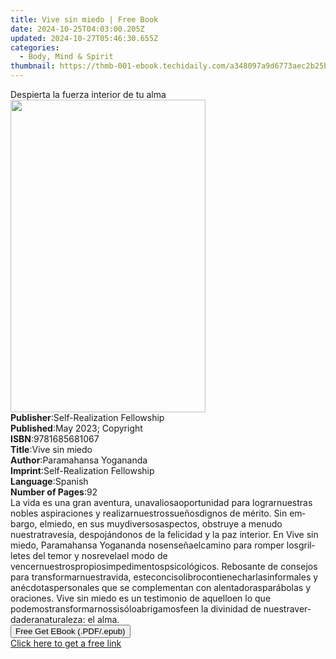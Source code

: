 ```yaml
---
title: Vive sin miedo | Free Book
date: 2024-10-25T04:03:00.205Z
updated: 2024-10-27T05:46:30.655Z
categories:
  - Body, Mind & Spirit
thumbnail: https://thmb-001-ebook.techidaily.com/a348097a9d6773aec2b25ba5877af9f43622af10d30e92ec0f5c2835ef312cf8.jpg
---
```

<main id="book-container">
  <div class="flex flex-col">
    <div class="book-brief flex-1 py-6 px-4 sm:p-6 md:py-10 md:px-8">
      <!-- brief-->
      <div class="book-brief-main">Despierta la fuerza interior de tu alma</div>
    </div>
    <div
      class="book-meta-info flex-1 grid gap-4 col-start-1 col-end-3 row-start-1 sm:mb-6 sm:grid-cols-4 lg:gap-6 lg:col-start-2 lg:row-end-6 lg:row-span-6 lg:mb-0"
    >
      <div
        class="book-meta-info-left place-content-center mt-4 p-4 text-sm leading-6 col-start-2 col-span-2 dark:text-slate-400"
      >
        <img
          class="w-full h-500 object-cover rounded-lg sm:h-255 sm:col-span-2 lg:col-span-full"
          src="https://img-001-ebook.techidaily.com/34c5be2ef9e8ac5a35e8f3799ebb8294e56d596cfaf5aee3647865b3cabcccf6.jpg"
          alt=""
          width="312"
          height="500"
        />
      </div>
      <div
        class="book-meta-info-right mt-2 col-start-1 row-start-2 col-span-3 self-center"
      >
        <!-- meta data  -->
        <div class="flex flex-col px-4 md:px-8">
          <div class="flex-1">
            <strong>Publisher</strong>:<span class="px-2"
              >Self-Realization Fellowship</span
            >
          </div>
          <div class="flex-1">
            <strong>Published</strong>:<span class="px-2"
              >May 2023; Copyright</span
            >
          </div>
          <div class="flex-1">
            <strong>ISBN</strong>:<span class="px-2">9781685681067</span>
          </div>
          <div class="flex-1">
            <strong>Title</strong>:<span class="px-2">Vive sin miedo</span>
          </div>
          <div class="flex-1">
            <strong>Author</strong>:<span class="px-2"
              >Paramahansa Yogananda</span
            >
          </div>
          <div class="flex-1">
            <strong>Imprint</strong>:<span class="px-2"
              >Self-Realization Fellowship</span
            >
          </div>
          <div class="flex-1">
            <strong>Language</strong>:<span class="px-2">Spanish</span>
          </div>
          <div class="flex-1">
            <strong>Number of Pages</strong>:<span class="px-2">92</span>
          </div>
        </div>
      </div>
    </div>
    <div class="book-description flex-1 py-6 px-4 sm:p-6 md:py-10 md:px-8">
      <div class="book-description-main">
        <div accordion-content="" id="description">
          <span lang="EN-US" class="TextRun SCXW21263620 BCX9"
            ><span class="NormalTextRun SCXW21263620 BCX9">La </span
            ><span class="NormalTextRun SCXW21263620 BCX9">vida</span
            ><span class="NormalTextRun SCXW21263620 BCX9"> es </span
            ><span class="NormalTextRun SCXW21263620 BCX9">una</span
            ><span class="NormalTextRun SCXW21263620 BCX9"> gran </span
            ><span class="NormalTextRun SCXW21263620 BCX9">aventura</span
            ><span class="NormalTextRun SCXW21263620 BCX9">, </span
            ><span class="NormalTextRun SCXW21263620 BCX9">una</span
            ><span class="NormalTextRun SCXW21263620 BCX9"></span
            ><span class="NormalTextRun SCXW21263620 BCX9">valiosa</span
            ><span class="NormalTextRun SCXW21263620 BCX9"></span
            ><span class="NormalTextRun SCXW21263620 BCX9">oportunidad</span
            ><span class="NormalTextRun SCXW21263620 BCX9"> para </span
            ><span class="NormalTextRun SCXW21263620 BCX9">lograr</span
            ><span class="NormalTextRun SCXW21263620 BCX9"></span
            ><span class="NormalTextRun SCXW21263620 BCX9">nuestras</span
            ><span class="NormalTextRun SCXW21263620 BCX9"> nobles </span
            ><span class="NormalTextRun SCXW21263620 BCX9">aspiraciones</span
            ><span class="NormalTextRun SCXW21263620 BCX9"> y </span
            ><span class="NormalTextRun SCXW21263620 BCX9">realizar</span
            ><span class="NormalTextRun SCXW21263620 BCX9"></span
            ><span class="NormalTextRun SCXW21263620 BCX9">nuestros</span
            ><span class="NormalTextRun SCXW21263620 BCX9"></span
            ><span class="NormalTextRun SCXW21263620 BCX9">sueños</span
            ><span class="NormalTextRun SCXW21263620 BCX9"></span
            ><span class="NormalTextRun SCXW21263620 BCX9">dignos</span
            ><span class="NormalTextRun SCXW21263620 BCX9"> de </span
            ><span class="NormalTextRun SCXW21263620 BCX9">mérito</span
            ><span class="NormalTextRun SCXW21263620 BCX9">. Sin embargo, </span
            ><span class="NormalTextRun SCXW21263620 BCX9">el</span
            ><span class="NormalTextRun SCXW21263620 BCX9"></span
            ><span class="NormalTextRun SCXW21263620 BCX9">miedo</span
            ><span class="NormalTextRun SCXW21263620 BCX9">, </span
            ><span class="NormalTextRun SCXW21263620 BCX9">en</span
            ><span class="NormalTextRun SCXW21263620 BCX9"> sus </span
            ><span class="NormalTextRun SCXW21263620 BCX9">muy</span
            ><span class="NormalTextRun SCXW21263620 BCX9"></span
            ><span class="NormalTextRun SCXW21263620 BCX9">diversos</span
            ><span class="NormalTextRun SCXW21263620 BCX9"></span
            ><span class="NormalTextRun SCXW21263620 BCX9">aspectos</span
            ><span class="NormalTextRun SCXW21263620 BCX9">, </span
            ><span class="NormalTextRun SCXW21263620 BCX9">obstruye</span
            ><span class="NormalTextRun SCXW21263620 BCX9"> a menudo </span
            ><span class="NormalTextRun SCXW21263620 BCX9">nuestra</span
            ><span class="NormalTextRun SCXW21263620 BCX9"></span
            ><span class="NormalTextRun SCXW21263620 BCX9">travesía</span
            ><span class="NormalTextRun SCXW21263620 BCX9">, </span
            ><span class="NormalTextRun SCXW21263620 BCX9">despojándonos</span
            ><span class="NormalTextRun SCXW21263620 BCX9"> de la </span
            ><span class="NormalTextRun SCXW21263620 BCX9">felicidad</span
            ><span class="NormalTextRun SCXW21263620 BCX9"> y la </span
            ><span class="NormalTextRun SCXW21263620 BCX9">paz</span
            ><span class="NormalTextRun SCXW21263620 BCX9">
              interior. En
            </span></span
          ><span lang="EN-US" class="TextRun SCXW21263620 BCX9"
            ><span class="NormalTextRun SCXW21263620 BCX9">Vive</span
            ><span class="NormalTextRun SCXW21263620 BCX9"> sin </span
            ><span class="NormalTextRun SCXW21263620 BCX9">miedo</span></span
          ><span lang="EN-US" class="TextRun SCXW21263620 BCX9"
            ><span class="NormalTextRun SCXW21263620 BCX9">, </span
            ><span class="NormalTextRun SCXW21263620 BCX9">Paramahansa</span
            ><span class="NormalTextRun SCXW21263620 BCX9"> Yogananda </span
            ><span class="NormalTextRun SCXW21263620 BCX9">nos</span
            ><span class="NormalTextRun SCXW21263620 BCX9"></span
            ><span class="NormalTextRun SCXW21263620 BCX9">enseña</span
            ><span class="NormalTextRun SCXW21263620 BCX9"></span
            ><span class="NormalTextRun SCXW21263620 BCX9">el</span
            ><span class="NormalTextRun SCXW21263620 BCX9"></span
            ><span class="NormalTextRun SCXW21263620 BCX9">camino</span
            ><span class="NormalTextRun SCXW21263620 BCX9"> para romper </span
            ><span class="NormalTextRun SCXW21263620 BCX9">los</span
            ><span class="NormalTextRun SCXW21263620 BCX9"></span
            ><span class="NormalTextRun SCXW21263620 BCX9">grilletes</span
            ><span class="NormalTextRun SCXW21263620 BCX9"> del </span
            ><span class="NormalTextRun SCXW21263620 BCX9">temor</span
            ><span class="NormalTextRun SCXW21263620 BCX9"> y </span
            ><span class="NormalTextRun SCXW21263620 BCX9">nos</span
            ><span class="NormalTextRun SCXW21263620 BCX9"></span
            ><span class="NormalTextRun SCXW21263620 BCX9">revela</span
            ><span class="NormalTextRun SCXW21263620 BCX9"></span
            ><span class="NormalTextRun SCXW21263620 BCX9">el</span
            ><span class="NormalTextRun SCXW21263620 BCX9"> modo de </span
            ><span class="NormalTextRun SCXW21263620 BCX9">vencer</span
            ><span class="NormalTextRun SCXW21263620 BCX9"></span
            ><span class="NormalTextRun SCXW21263620 BCX9">nuestros</span
            ><span class="NormalTextRun SCXW21263620 BCX9"></span
            ><span class="NormalTextRun SCXW21263620 BCX9">propios</span
            ><span class="NormalTextRun SCXW21263620 BCX9"></span
            ><span class="NormalTextRun SCXW21263620 BCX9">impedimentos</span
            ><span class="NormalTextRun SCXW21263620 BCX9"></span
            ><span class="NormalTextRun SCXW21263620 BCX9">psicológicos</span
            ><span class="NormalTextRun SCXW21263620 BCX9">. </span
            ><span class="NormalTextRun SCXW21263620 BCX9">Rebosante</span
            ><span class="NormalTextRun SCXW21263620 BCX9"> de </span
            ><span class="NormalTextRun SCXW21263620 BCX9">consejos</span
            ><span class="NormalTextRun SCXW21263620 BCX9"> para </span
            ><span class="NormalTextRun SCXW21263620 BCX9">transformar</span
            ><span class="NormalTextRun SCXW21263620 BCX9"></span
            ><span class="NormalTextRun SCXW21263620 BCX9">nuestra</span
            ><span class="NormalTextRun SCXW21263620 BCX9"></span
            ><span class="NormalTextRun SCXW21263620 BCX9">vida</span
            ><span class="NormalTextRun SCXW21263620 BCX9">, </span
            ><span class="NormalTextRun SCXW21263620 BCX9">este</span
            ><span class="NormalTextRun SCXW21263620 BCX9"></span
            ><span class="NormalTextRun SCXW21263620 BCX9">conciso</span
            ><span class="NormalTextRun SCXW21263620 BCX9"></span
            ><span class="NormalTextRun SCXW21263620 BCX9">libro</span
            ><span class="NormalTextRun SCXW21263620 BCX9"></span
            ><span class="NormalTextRun SCXW21263620 BCX9">contiene</span
            ><span class="NormalTextRun SCXW21263620 BCX9"></span
            ><span class="NormalTextRun SCXW21263620 BCX9">charlas</span
            ><span class="NormalTextRun SCXW21263620 BCX9"></span
            ><span class="NormalTextRun SCXW21263620 BCX9">informales</span
            ><span class="NormalTextRun SCXW21263620 BCX9"> y </span
            ><span class="NormalTextRun SCXW21263620 BCX9">anécdotas</span
            ><span class="NormalTextRun SCXW21263620 BCX9"></span
            ><span class="NormalTextRun SCXW21263620 BCX9">personales</span
            ><span class="NormalTextRun SCXW21263620 BCX9"> que se </span
            ><span class="NormalTextRun SCXW21263620 BCX9">complementan</span
            ><span class="NormalTextRun SCXW21263620 BCX9"> con </span
            ><span class="NormalTextRun SCXW21263620 BCX9">alentadoras</span
            ><span class="NormalTextRun SCXW21263620 BCX9"></span
            ><span class="NormalTextRun SCXW21263620 BCX9">parábolas</span
            ><span class="NormalTextRun SCXW21263620 BCX9"> y </span
            ><span class="NormalTextRun SCXW21263620 BCX9">oraciones</span
            ><span class="NormalTextRun SCXW21263620 BCX9">. </span></span
          ><span lang="EN-US" class="TextRun SCXW21263620 BCX9"
            ><span class="NormalTextRun SCXW21263620 BCX9">Vive</span
            ><span class="NormalTextRun SCXW21263620 BCX9"> sin </span
            ><span class="NormalTextRun SCXW21263620 BCX9">miedo</span></span
          ><span lang="EN-US" class="TextRun SCXW21263620 BCX9"
            ><span class="NormalTextRun SCXW21263620 BCX9">
              es un testimonio de </span
            ><span class="NormalTextRun SCXW21263620 BCX9">aquello</span
            ><span class="NormalTextRun SCXW21263620 BCX9"></span
            ><span class="NormalTextRun SCXW21263620 BCX9">en</span
            ><span class="NormalTextRun SCXW21263620 BCX9"> lo que </span
            ><span class="NormalTextRun SCXW21263620 BCX9">podemos</span
            ><span class="NormalTextRun SCXW21263620 BCX9"></span
            ><span class="NormalTextRun SCXW21263620 BCX9">transformarnos</span
            ><span class="NormalTextRun SCXW21263620 BCX9"></span
            ><span class="NormalTextRun SCXW21263620 BCX9">si</span
            ><span class="NormalTextRun SCXW21263620 BCX9"></span
            ><span class="NormalTextRun SCXW21263620 BCX9">sólo</span
            ><span class="NormalTextRun SCXW21263620 BCX9"></span
            ><span class="NormalTextRun SCXW21263620 BCX9">abrigamos</span
            ><span class="NormalTextRun SCXW21263620 BCX9"></span
            ><span class="NormalTextRun SCXW21263620 BCX9">fe</span
            ><span class="NormalTextRun SCXW21263620 BCX9"></span
            ><span class="NormalTextRun SCXW21263620 BCX9">en</span
            ><span class="NormalTextRun SCXW21263620 BCX9"> la </span
            ><span class="NormalTextRun SCXW21263620 BCX9">divinidad</span
            ><span class="NormalTextRun SCXW21263620 BCX9"> de </span
            ><span class="NormalTextRun SCXW21263620 BCX9">nuestra</span
            ><span class="NormalTextRun SCXW21263620 BCX9"></span
            ><span class="NormalTextRun SCXW21263620 BCX9">verdadera</span
            ><span class="NormalTextRun SCXW21263620 BCX9"></span
            ><span class="NormalTextRun SCXW21263620 BCX9">naturaleza</span
            ><span class="NormalTextRun SCXW21263620 BCX9">: </span
            ><span class="NormalTextRun SCXW21263620 BCX9">el</span
            ><span class="NormalTextRun SCXW21263620 BCX9"> alma.</span></span
          ><span class="EOP SCXW21263620 BCX9">&nbsp;</span>
        </div>
      </div>
    </div>
    <div class="book-excerpts flex-1 py-6 px-4 sm:p-6 md:py-10 md:px-8"></div>
    <div
      class="book-about-author flex-1 py-6 px-4 sm:p-6 md:py-10 md:px-8"
    ></div>
    <div class="book-free-get flex-1 py-6 px-4 sm:p-6 md:py-10 md:px-8">
      <button
        id="btn-free-get"
        class="bg-blue-500 hover:bg-blue-700 text-white font-bold py-2 px-4 rounded"
      >
        Free Get EBook (.PDF/.epub)
      </button>
      <div id="countdown-display" class="px-2 text-lg mt-2"></div>
      <a
        id="free-link"
        class="hidden bg-blue-500 hover:bg-blue-700 text-white font-bold py-2 px-4 rounded"
        href="https://www.ebooks.com/en-us/book/210847421/vive-sin-miedo/paramahansa-yogananda/"
        target="_blank"
        >Click here to get a free link</a
      >
    </div>
    <script>
      let countdownTime = 0;
      let countdownInterval = null;
      document
        .getElementById('btn-free-get')
        .addEventListener('click', startCountdown);
      function startCountdown() {
        countdownTime = new Date().getTime() + 60000 * 3;
        countdownInterval = setInterval(updateCountdown, 1000);
        document.getElementById('btn-free-get').disabled = true;
        document
          .getElementById('btn-free-get')
          .classList.add('bg-gray-500', 'cursor-not-allowed');
      }
      function updateCountdown() {
        let currentTime = new Date().getTime();
        let timeLeft = countdownTime - currentTime;
        let secondsLeft = Math.floor(timeLeft / 1000);
        document.getElementById('countdown-display').innerHTML =
          `Remaining time: ${secondsLeft} seconds.`;
        if (secondsLeft <= 0) {
          clearInterval(countdownInterval);
          document.getElementById('btn-free-get').classList.add('hidden');
          document.getElementById('free-link').classList.remove('hidden');
          document.getElementById('countdown-display').innerHTML = '';
        }
      }
    </script>
  </div>
</main>

<ins class="adsbygoogle"
      style="display:block"
      data-ad-client="ca-pub-7571918770474297"
      data-ad-slot="8358498916"
      data-ad-format="auto"
      data-full-width-responsive="true"></ins>
    